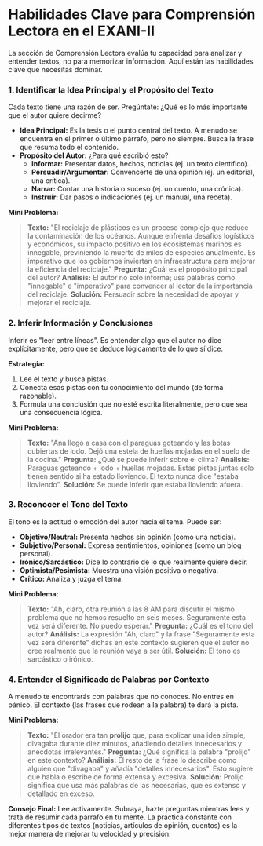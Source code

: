 # Habilidades Clave para Comprensión Lectora en el EXANI-II

La sección de Comprensión Lectora evalúa tu capacidad para analizar y entender textos, no para memorizar información. Aquí están las habilidades clave que necesitas dominar.

### 1. Identificar la Idea Principal y el Propósito del Texto

Cada texto tiene una razón de ser. Pregúntate: ¿Qué es lo más importante que el autor quiere decirme?

-   **Idea Principal:** Es la tesis o el punto central del texto. A menudo se encuentra en el primer o último párrafo, pero no siempre. Busca la frase que resuma todo el contenido.
-   **Propósito del Autor:** ¿Para qué escribió esto?
    -   **Informar:** Presentar datos, hechos, noticias (ej. un texto científico).
    -   **Persuadir/Argumentar:** Convencerte de una opinión (ej. un editorial, una crítica).
    -   **Narrar:** Contar una historia o suceso (ej. un cuento, una crónica).
    -   **Instruir:** Dar pasos o indicaciones (ej. un manual, una receta).

**Mini Problema:**
> **Texto:** "El reciclaje de plásticos es un proceso complejo que reduce la contaminación de los océanos. Aunque enfrenta desafíos logísticos y económicos, su impacto positivo en los ecosistemas marinos es innegable, previniendo la muerte de miles de especies anualmente. Es imperativo que los gobiernos inviertan en infraestructura para mejorar la eficiencia del reciclaje."
> **Pregunta:** ¿Cuál es el propósito principal del autor?
> **Análisis:** El autor no solo informa; usa palabras como "innegable" e "imperativo" para convencer al lector de la importancia del reciclaje.
> **Solución:** Persuadir sobre la necesidad de apoyar y mejorar el reciclaje.

### 2. Inferir Información y Conclusiones

Inferir es "leer entre líneas". Es entender algo que el autor no dice explícitamente, pero que se deduce lógicamente de lo que sí dice.

**Estrategia:**
1.  Lee el texto y busca pistas.
2.  Conecta esas pistas con tu conocimiento del mundo (de forma razonable).
3.  Formula una conclusión que no esté escrita literalmente, pero que sea una consecuencia lógica.

**Mini Problema:**
> **Texto:** "Ana llegó a casa con el paraguas goteando y las botas cubiertas de lodo. Dejó una estela de huellas mojadas en el suelo de la cocina."
> **Pregunta:** ¿Qué se puede inferir sobre el clima?
> **Análisis:** Paraguas goteando + lodo + huellas mojadas. Estas pistas juntas solo tienen sentido si ha estado lloviendo. El texto nunca dice "estaba lloviendo".
> **Solución:** Se puede inferir que estaba lloviendo afuera.

### 3. Reconocer el Tono del Texto

El tono es la actitud o emoción del autor hacia el tema. Puede ser:

-   **Objetivo/Neutral:** Presenta hechos sin opinión (como una noticia).
-   **Subjetivo/Personal:** Expresa sentimientos, opiniones (como un blog personal).
-   **Irónico/Sarcástico:** Dice lo contrario de lo que realmente quiere decir.
-   **Optimista/Pesimista:** Muestra una visión positiva o negativa.
-   **Crítico:** Analiza y juzga el tema.

**Mini Problema:**
> **Texto:** "Ah, claro, otra reunión a las 8 AM para discutir el mismo problema que no hemos resuelto en seis meses. Seguramente esta vez será diferente. No puedo esperar."
> **Pregunta:** ¿Cuál es el tono del autor?
> **Análisis:** La expresión "Ah, claro" y la frase "Seguramente esta vez será diferente" dichas en este contexto sugieren que el autor no cree realmente que la reunión vaya a ser útil.
> **Solución:** El tono es sarcástico o irónico.

### 4. Entender el Significado de Palabras por Contexto

A menudo te encontrarás con palabras que no conoces. No entres en pánico. El contexto (las frases que rodean a la palabra) te dará la pista.

**Mini Problema:**
> **Texto:** "El orador era tan **prolijo** que, para explicar una idea simple, divagaba durante diez minutos, añadiendo detalles innecesarios y anécdotas irrelevantes."
> **Pregunta:** ¿Qué significa la palabra "prolijo" en este contexto?
> **Análisis:** El resto de la frase lo describe como alguien que "divagaba" y añadía "detalles innecesarios". Esto sugiere que habla o escribe de forma extensa y excesiva.
> **Solución:** Prolijo significa que usa más palabras de las necesarias, que es extenso y detallado en exceso.

**Consejo Final:** Lee activamente. Subraya, hazte preguntas mientras lees y trata de resumir cada párrafo en tu mente. La práctica constante con diferentes tipos de textos (noticias, artículos de opinión, cuentos) es la mejor manera de mejorar tu velocidad y precisión.